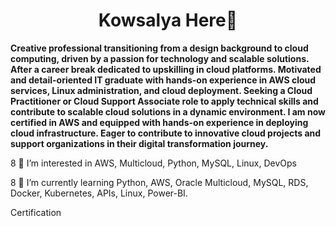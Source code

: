 <h1 align="center">Kowsalya Here👋</h1>

<b>Creative professional transitioning from a design background to cloud computing, driven by a passion for technology and scalable solutions. After a career break dedicated to upskilling in cloud platforms. Motivated and detail-oriented IT graduate with hands-on experience in AWS cloud services, Linux administration, and cloud deployment. Seeking a Cloud Practitioner or Cloud Support Associate role to apply technical skills and contribute to scalable cloud solutions in a dynamic environment. I am now certified in AWS and equipped with hands-on experience in deploying cloud infrastructure. Eager to contribute to innovative cloud projects and support organizations in their digital transformation journey.</b>

8 👀 I’m interested in AWS, Multicloud, Python, MySQL, Linux, DevOps

8 🌱 I’m currently learning Python, AWS, Oracle Multicloud, MySQL, RDS, Docker, Kubernetes, APIs, Linux, Power-BI.

Certification




<!--
**Kowsalya-Rathinasamy/Kowsalya-Rathinasamy** is a ✨ _special_ ✨ repository because its `README.md` (this file) appears on your GitHub profile.

Here are some ideas to get you started:

- 🔭 I’m currently working on ...
- 🌱 I’m currently learning ...
- 👯 I’m looking to collaborate on ...
- 🤔 I’m looking for help with ...
- 💬 Ask me about ...
- 📫 How to reach me: ...
- 😄 Pronouns: ...
- ⚡ Fun fact: ...
-->
